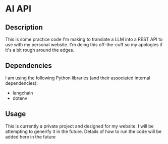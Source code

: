 # AI API

## Description

This is some practice code I'm making to translate a LLM into a REST API to use with my personal website. I'm doing this off-the-cuff so my apologies if it's a bit rough around the edges.

## Dependencies

I am using the following Python libraries (and their associated internal dependencies):

- langchain
- dotenv

## Usage

This is currently a private project and designed for my website. I will be attempting to generify it in the future. Details of how to run the code will be added here in the future
